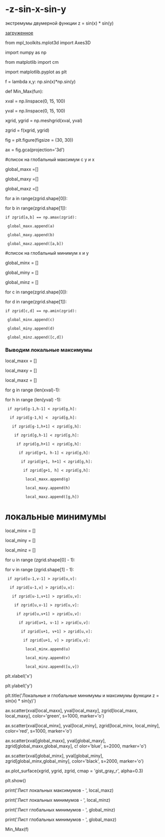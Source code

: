 # -z-sin-x-sin-y
экстремумы двумерной функции z = sin(x) * sin(y)

[загруженное](https://github.com/Mertsajus4aja/-z-sin-x-sin-y/assets/112537979/b537170f-bcf5-4ac1-af68-a8666c15d214)

from mpl_toolkits.mplot3d import Axes3D

import numpy as np

from matplotlib import cm

import matplotlib.pyplot as plt



f = lambda x,y: np.sin(x)*np.sin(y)



def Min_Max(fun):


 xval = np.linspace(0, 15, 100)
 
 yval = np.linspace(0, 15, 100)



 xgrid, ygrid = np.meshgrid(xval, yval)


 zgrid = f(xgrid, ygrid)

 fig = plt.figure(figsize = (30, 30))
 
 ax = fig.gca(projection='3d')
 
 #список на глобальный максимум с у и х
 
 global_maxx =[]
 
 global_maxy =[]


 global_maxz =[]
 
 for a in range(zgrid.shape[0]):
 
  for b in range(zgrid.shape[1]):
  
    if zgrid[a,b] == np.amax(zgrid): 
    
     global_maxx.append(a)
     
     global_maxy.append(b)
     
     global_maxz.append([a,b])
     
 #список на глобальный минимум х и у
 
 global_minx = []
 
 global_miny = []
 
 global_minz = []
 
 for c in range(zgrid.shape[0]):
 
  for d in range(zgrid.shape[1]):
  
    if zgrid[c,d] == np.amin(zgrid):
    
     global_minx.append(c)
     
     global_miny.append(d)
     
     global_minz.append([c,d])
     
 ### Выводим локальные максимумы

 
 local_maxx = []
 
 local_maxy = []
 
 local_maxz = []
 

 for g in range (len(xval)-1):
 
  for h in range (len(yval) -1):
  
     if zgrid[g-1,h-1] < zgrid[g,h]: 
     
      if zgrid[g-1,h] <  zgrid[g,h]:
      
       if zgrid[g-1,h+1] < zgrid[g,h]:
       
        if zgrid[g,h-1] < zgrid[g,h]:
        
         if zgrid[g,h+1] < zgrid[g,h]:
         
          if zgrid[g+1, h-1] < zgrid[g,h]:
          
           if zgrid[g+1, h+1] < zgrid[g,h]:
           
            if zgrid[g+1, h] < zgrid[g,h]:
            
             local_maxx.append(g)
             
             local_maxy.append(h)
             
             local_maxz.append([g,h])


 # локальные минимумы
 
 local_minx = []
 
 local_miny = []
 
 local_minz = []


 for u in range (zgrid.shape[0] - 1):
 
  for v in range (zgrid.shape[1] - 1):
  
     if zgrid[u-1,v-1] > zgrid[u,v]: 
     
      if zgrid[u-1,v] > zgrid[u,v]:
      
       if zgrid[u-1,v+1] > zgrid[u,v]:
       
        if zgrid[u,v-1] > zgrid[u,v]:
        
         if zgrid[u,v+1] > zgrid[u,v]:
         
          if zgrid[u+1, v-1] > zgrid[u,v]:
          
           if zgrid[u+1, v+1] > zgrid[u,v]:
           
            if zgrid[u+1, v] > zgrid[u,v]:
            
             local_minx.append(u)
             
             local_miny.append(v)
             
             local_minz.append([u,v])
             
  
  


 plt.xlabel('x')
 
 plt.ylabel('y')
 
 plt.title('Локальные и глобальные минимумы и максимумы функции z = sin(x) * sin(y)')
 
 ax.scatter(xval[local_maxx], yval[local_maxy], zgrid[local_maxx, local_maxy], color='green', s=1000, marker='o')
 
 ax.scatter(xval[local_minx], yval[local_miny], zgrid[local_minx, local_miny], color='red', s=1000, marker='o')
 
 ax.scatter(xval[global_maxx], yval[global_maxy], zgrid[global_maxx,global_maxy], c!
olor='blue', s=2000, marker='o')

 ax.scatter(xval[global_minx], yval[global_miny], zgrid[global_minx,global_miny], color='black', s=2000, marker='o')
 
 ax.plot_surface(xgrid, ygrid, zgrid, cmap = 'gist_gray_r', alpha=0.3)
 
 plt.show()
 
 print('Лист локальных максимумов - ', local_maxz)
 
 print('Лист локальных минимумов - ', local_minz)
 
 print('Лист глобальных минимумов - ', global_minz)
 
 print('Лист глобальных минимумов - ', global_maxz)


 

Min_Max(f)
